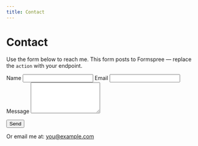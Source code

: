 ```yaml
---
title: Contact
---
```


# Contact

Use the form below to reach me. This form posts to Formspree — replace the `action` with your endpoint.

<form action="https://formspree.io/f/your-id" method="POST">
  <label for="name">Name</label>
  <input id="name" name="name" required>
  <label for="email">Email</label>
  <input id="email" name="email" type="email" required>
  <label for="message">Message</label>
  <textarea id="message" name="message" rows="5" required></textarea>
  <p><button class="btn" type="submit">Send</button></p>
</form>
<p class="small">Or email me at: <a href="mailto:you@example.com">you@example.com</a></p>
